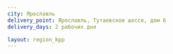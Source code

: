 ```yaml
---
city: Ярославль
delivery_point: Ярославль, Тутаевское шоссе, дом 6
delivery_days: 2 рабочих дня

layout: region_kpp
---
```


